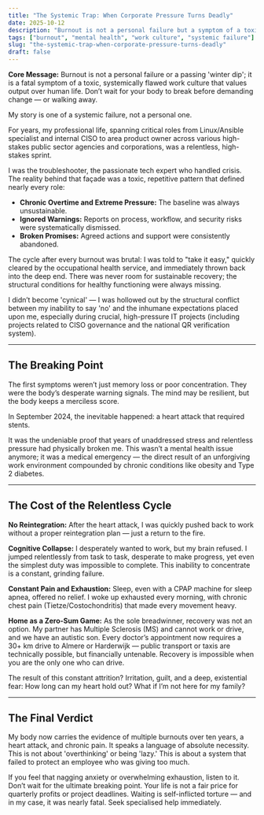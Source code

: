```yaml
---
title: "The Systemic Trap: When Corporate Pressure Turns Deadly"
date: 2025-10-12
description: "Burnout is not a personal failure but a symptom of a toxic system that prioritises productivity over people. My story shows how relentless work pressure can become a literal threat to life."
tags: ["burnout", "mental health", "work culture", "systemic failure"]
slug: "the-systemic-trap-when-corporate-pressure-turns-deadly"
draft: false
---
```


**Core Message:** Burnout is not a personal failure or a passing 'winter dip'; it is a fatal symptom of a toxic, systemically flawed work culture that values output over human life. Don’t wait for your body to break before demanding change — or walking away.

My story is one of a systemic failure, not a personal one.

For years, my professional life, spanning critical roles from Linux/Ansible specialist and internal CISO to area product owner across various high-stakes public sector agencies and corporations, was a relentless, high-stakes sprint.

I was the troubleshooter, the passionate tech expert who handled crisis. The reality behind that façade was a toxic, repetitive pattern that defined nearly every role:

- **Chronic Overtime and Extreme Pressure:** The baseline was always unsustainable.  
- **Ignored Warnings:** Reports on process, workflow, and security risks were systematically dismissed.  
- **Broken Promises:** Agreed actions and support were consistently abandoned.  

The cycle after every burnout was brutal: I was told to "take it easy," quickly cleared by the occupational health service, and immediately thrown back into the deep end. There was never room for sustainable recovery; the structural conditions for healthy functioning were always missing.

I didn’t become 'cynical' — I was hollowed out by the structural conflict between my inability to say 'no' and the inhumane expectations placed upon me, especially during crucial, high-pressure IT projects (including projects related to CISO governance and the national QR verification system).

---

## The Breaking Point

The first symptoms weren’t just memory loss or poor concentration. They were the body’s desperate warning signals. The mind may be resilient, but the body keeps a merciless score.

In September 2024, the inevitable happened: a heart attack that required stents.

It was the undeniable proof that years of unaddressed stress and relentless pressure had physically broken me. This wasn’t a mental health issue anymore; it was a medical emergency — the direct result of an unforgiving work environment compounded by chronic conditions like obesity and Type 2 diabetes.

---

## The Cost of the Relentless Cycle

**No Reintegration:** After the heart attack, I was quickly pushed back to work without a proper reintegration plan — just a return to the fire.

**Cognitive Collapse:** I desperately wanted to work, but my brain refused. I jumped relentlessly from task to task, desperate to make progress, yet even the simplest duty was impossible to complete. This inability to concentrate is a constant, grinding failure.

**Constant Pain and Exhaustion:** Sleep, even with a CPAP machine for sleep apnea, offered no relief. I woke up exhausted every morning, with chronic chest pain (Tietze/Costochondritis) that made every movement heavy.

**Home as a Zero-Sum Game:** As the sole breadwinner, recovery was not an option. My partner has Multiple Sclerosis (MS) and cannot work or drive, and we have an autistic son. Every doctor’s appointment now requires a 30+ km drive to Almere or Harderwijk — public transport or taxis are technically possible, but financially untenable. Recovery is impossible when you are the only one who can drive.

The result of this constant attrition? Irritation, guilt, and a deep, existential fear: How long can my heart hold out? What if I’m not here for my family?

---

## The Final Verdict

My body now carries the evidence of multiple burnouts over ten years, a heart attack, and chronic pain. It speaks a language of absolute necessity. This is not about 'overthinking' or being 'lazy.' This is about a system that failed to protect an employee who was giving too much.

If you feel that nagging anxiety or overwhelming exhaustion, listen to it. Don’t wait for the ultimate breaking point. Your life is not a fair price for quarterly profits or project deadlines. Waiting is self-inflicted torture — and in my case, it was nearly fatal. Seek specialised help immediately.
